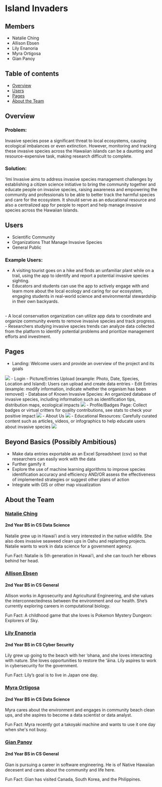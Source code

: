 # Island Invaders

## Members
<ul>
<li>Natalie Ching</li>
<li>Allison Ebsen</li>
<li>Lily Enanoria</li>
<li>Myra Ortigosa</li>
<li>Gian Panoy</li>
</ul>

## Table of contents

* [Overview](#overview)
* [Users](#users)
* [Pages](#pages)
* [About the Team](#about-the-team)

## Overview

### Problem:
Invasive species pose a significant threat to local ecosystems, causing ecological imbalances or even extinction. However, monitoring and tracking these invasive species across the Hawaiian islands can be a daunting and resource-expensive task, making research difficult to complete.

### Solution:
‘Imi Invasive aims to address invasive species management challenges by establishing a citizen science initiative to bring the community together and educate people on invasive species, raising awareness and empowering the community and professionals to be able to better track the harmful species and care for the ecosystem. It should serve as an educational resource and also a centralized app for people to report and help manage invasive species across the Hawaiian Islands.


## Users
- Scientific Community
- Organizations That Manage Invasive Species
- General Public
  
### Example Users:
- A visiting tourist goes on a hike and finds an unfamiliar plant while on a trail, using the app to identify and report a potential invasive species sighting.
- Educators and students can use the app to actively engage with and learn more about the local ecology and caring for our ecosystem, engaging students in real-world science and environmental stewardship in their own backyards.
<br/>
- A local conservation organization can utilize app data to coordinate and organize community events to remove invasive species and track progress.
- Researchers studying invasive species trends can analyze data collected from the platform to identify potential problems and prioritize management efforts and investment.

## Pages
- Landing: Welcome users and provide an overview of the project and its goals
<img src="doc/landing_page.jpg">
- Login
- Picture/Entries Upload (example: Photo, Date, Species, Location and Island): Users can upload and create data entries
- Edit Entries (example: modify information, indicate whether the organism has been removed)
- Database of Known Invasive Species: An organized database of invasive species, including information such as identification tips, distribution maps, ecological impacts
<img src="doc/post.jpg">
- Profile/Badges Page: Collect badges or virtual critters for quality contributions, see stats to check your positive impact
<img src="doc/profile.jpg">
- About Us
<img src="doc/about_us.jpg">
- Educational Resources: Carefully curated content such as articles, videos, or infographics to help educate users about invasive species
<img src="doc/resources.jpg">

## Beyond Basics (Possibly Ambitious)
- Make data entries exportable as an Excel Spreadsheet (csv) so that researchers can easily work with the data
- Further gamify it
- Explore the use of machine learning algorithms to improve species identification accuracy and efficiency AND/OR assess the effectiveness of implemented strategies or suggest other plans of action
- Integrate with GIS or other map visualization

## About the Team

### [Natalie Ching](https://www.linkedin.com/in/natalie-ching-96749a253/)
#### 2nd Year BS in CS Data Science
Natalie grew up in Hawai’i and is very interested in the native wildlife. She also does invasive seaweed clean ups in Oahu and replanting projects. Natalie wants to work in data science for a government agency.

Fun Fact: Natalie is 5th generation in Hawai’i, and she can touch her elbows behind her head.



### [Allison Ebsen](https://www.linkedin.com/in/allison-ebsen/)
#### 2nd Year BS in CS General

Allison works in Agrosecurity and Agricultural Engineering, and she values the interconnectedness between the environment and our health. She’s currently exploring careers in computational biology.

Fun Fact: A childhood game that she loves is Pokemon Mystery Dungeon: Explorers of Sky.


### [Lily Enanoria](https://www.linkedin.com/in/lily-enanoria-0944aa2aa/)
#### 2nd Year BS in CS Cyber Security
Lily grew up going to the beach with her ‘ohana, and she loves interacting with nature. She loves opportunities to restore the ʻāina. Lily aspires to work in cybersecurity for the government.

Fun Fact: Lily’s goal is to live in Japan one day.


### [Myra Ortigosa](https://www.linkedin.com/in/myra-angelica-ortigosa-5661a4275/)
#### 2nd Year BS in CS Data Science
Myra cares about the environment and engages in community beach clean ups, and she aspires to become a data scientist or data analyst.

Fun Fact: Myra recently got a takoyaki machine and wants to use it one day when she's not busy.


### [Gian Panoy](https://www.linkedin.com/in/gianpanoy/)
#### 2nd Year BS in CS General
Gian is pursuing a career in software engineering. He is of Native Hawaiian decesent and cares about the community and life here.

Fun Fact: Gian has visited Canada, South Korea, and the Philippines.

